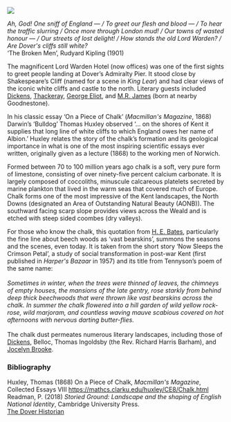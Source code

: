 <a href="https://www.kent-maps.online"><img src="https://kent-map.github.io/mdpress/juncture/ve-button.png"></a>
<param ve-config title="The Kentish Chalk" author="Prof Peter Vujakovic" layout="vtl" 
banner="https://stor.artstor.org/stor/f3590125-3b05-42a0-b365-e33a8735353c">

_Ah, God! One sniff of England — / To greet our flesh and blood — / To hear the traffic slurring / Once more through London mud! / Our towns of wasted honour — / Our streets of lost delight! / How stands the old Lord Warden? / Are Dover's cliffs still white?_   
‘The Broken Men’, Rudyard Kipling (1901)
<param ve-image url="https://upload.wikimedia.org/wikipedia/commons/b/ba/The_White_Cliffs_of_Dover.jpg" label="The White Cliffs of Dover" attribution="Yovi">

The magnificent Lord Warden Hotel (now offices) was one of the first sights to greet people landing at Dover’s Admiralty Pier. It stood close by Shakespeare’s Cliff (named for a scene in _King Lear_) and had clear views of the iconic white cliffs and castle to the north. Literary guests included [Dickens]( /dickens/dickens-biography), [Thackeray](/19c/19c-thackeray-biography), [George Eliot](/19c/19c-eliot-george-biography), and [M.R. James](/20c/20c-jamesmr-biography) (born at nearby Goodnestone). 
<param ve-image url="https://upload.wikimedia.org/wikipedia/commons/2/2f/Lord_Warden_Square%2C_Dover-geograph-4258137-by-Chris-Whippet.jpg" label="Shakespeare Cliff, Dover" attribution="Chris Whippet / Lord Warden Square, Dover"> 

In his classic essay ‘On a Piece of Chalk’ (_Macmillan's Magazine_, 1868) Darwin’s ‘Bulldog’ Thomas Huxley observed ‘… on the shores of Kent it supplies that long line of white cliffs to which England owes her name of Albion.’ Huxley relates the story of the chalk’s formation and its geological importance in what is one of the most inspiring scientific essays ever written, originally given as a lecture (1868) to the working men of Norwich.
<param ve-image url="https://upload.wikimedia.org/wikipedia/commons/b/be/Seaweed_covered_chalk_bedrock_near_Kingsdown_-_geograph.org.uk_-_485477.jpg" label="Seaweed covered chalk bedrock near Kingsdown" attribution="Nick Smith">
<param ve-image url="https://upload.wikimedia.org/wikipedia/commons/f/fa/White_Cliffs_of_Dover_09.JPG" label="White Cliffs of Dover" attribution="Immanuel Giel, CC BY-SA 3.0, via Wikimedia Commons">

Formed between 70 to 100 million years ago chalk is a soft, very pure form of limestone, consisting of over ninety-five percent calcium carbonate. It is largely composed of coccoliths, minuscule calcareous platelets secreted by marine plankton that lived in the warm seas that covered much of Europe. Chalk forms one of the most impressive of the Kent landscapes, the North Downs (designated an Area of Outstanding Natural Beauty (AONB)). The southward facing scarp slope provides views across the Weald and is etched with steep sided coombes (dry valleys).
<param ve-image url="https://upload.wikimedia.org/wikipedia/commons/5/52/Chalk_%28%22Upper_Chalk%22_Formation%2C_Upper_Cretaceous%3B_White_Cliffs_of_Dover%2C_England%2C_southern_Britain%29.jpg" label="Upper Chalk Formation, Upper Cretaceous; White Cliffs of Dover, England, southern Britain" attribution="James St. John, CC BY 2.0, via Wikimedia Commons">

For those who know the chalk, this quotation from [H. E. Bates](/20c/20c-bates-biography), particularly the fine line about beech woods as ‘vast bearskins’, summons the seasons and the scenes, even today. It is taken from the short story ‘Now Sleeps the Crimson Petal’, a study of social transformation in post-war Kent (first published in _Harper's Bazaar_ in 1957) and its title from Tennyson’s poem of the same name:   
<br>
_Sometimes in winter, when the trees were thinned of leaves, the chimneys of empty houses, the mansions of the late gentry, rose starkly from behind deep thick beechwoods that were thrown like vast bearskins across the chalk. In summer the chalk flowered into a hill garden of wild yellow rock-rose, wild marjoram, and countless waving mauve scabious covered on hot afternoons with nervous darting butter-flies._  
<br>
The chalk dust permeates numerous literary landscapes, including those of [Dickens](/dickens/dickens-biography), Belloc, Thomas Ingoldsby (the Rev. Richard Harris Barham), and [Jocelyn Brooke](/20c/20c-brooke-biography).
<param ve-image url="https://upload.wikimedia.org/wikipedia/commons/9/95/006_1898-1908_Cover_of_The_Ingoldsby_Legends.jpg" label="Cover of the Ingoldsby Legends" attribution="Arthur Rackham, Public domain, via Wikimedia Commons">

### Bibliography 

Huxley, Thomas (1868) On a Piece of Chalk, _Macmillan's Magazine_, Collected Essays VIII https://mathcs.clarku.edu/huxley/CE8/Chalk.html   
Readman, P. (2018) _Storied Ground: Landscape and the shaping of English National Identity_, Cambridge University Press.   
[The Dover Historian](https://doverhistorian.com/2013/10/02/lord-warden-hotel-house/)   
